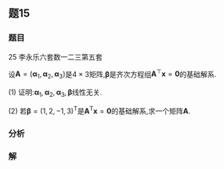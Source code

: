 ## 题15
### 题目
25 李永乐六套数一二三第五套 

设$\mathbf{A} = ( {{\mathbf{\alpha }}_{1},{\mathbf{\alpha }}_{2},{\mathbf{\alpha }}_{3}})$是$4 \times  3$矩阵,$\mathbf{\beta }$是齐次方程组${\mathbf{A}}^{\top }\mathbf{x} = \mathbf{0}$的基础解系.

(1) 证明:${\mathbf{\alpha }}_{1},{\mathbf{\alpha }}_{2},{\mathbf{\alpha }}_{3},\mathbf{\beta }$线性无关.

(2) 若$\mathbf{\beta } = {( 1,2, - 1,3) }^{\mathrm{T}}$是${\mathbf{A}}^{\mathrm{T}}\mathbf{x} = \mathbf{0}$的基础解系,求一个矩阵$\mathbf{A}$.
### 分析

### 解

